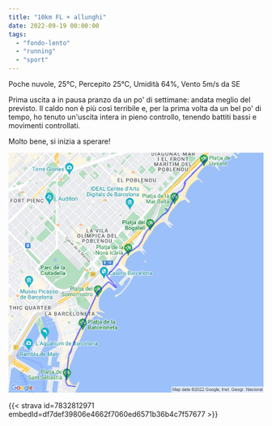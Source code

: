 ```yaml
---
title: "10km FL + allunghi"
date: 2022-09-19 00:00:00
tags: 
  - "fondo-lento"
  - "running"
  - "sport"
---
```


Poche nuvole, 25°C, Percepito 25°C, Umidità 64%, Vento 5m/s da SE

Prima uscita a in pausa pranzo da un po' di settimane: andata meglio del previsto. Il caldo non è più così terribile e, per la prima volta da un bel po' di tempo, ho tenuto un'uscita intera in pieno controllo, tenendo battiti bassi e movimenti controllati.

Molto bene, si inizia a sperare!

![](images/20220919-activity-map.png)

{{< strava id=7832812971 embedId=df7def39806e4662f7060ed6571b36b4c7f57677 >}}
